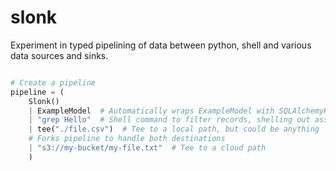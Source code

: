 # slonk

Experiment in typed pipelining of data between python, shell and various data sources and sinks.

```python

# Create a pipeline
pipeline = (
    Slonk()
    | ExampleModel  # Automatically wraps ExampleModel with SQLAlchemyHandler, does this by noticing DeclarativeBase type
    | "grep Hello"  # Shell command to filter records, shelling out assumed on non path strings, otherwise IO assumed and sink context anywhere other than the head of the pipeline
    | tee("./file.csv")  # Tee to a local path, but could be anything
    # Forks pipeline to handle both destinations
    | "s3://my-bucket/my-file.txt"  # Tee to a cloud path
    )
```
